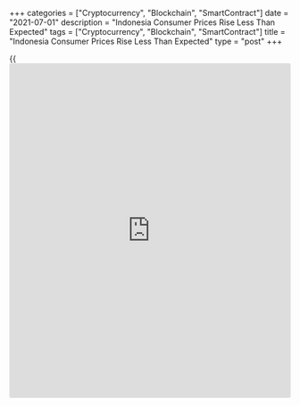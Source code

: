 +++
categories = ["Cryptocurrency", "Blockchain", "SmartContract"]
date = "2021-07-01"
description = "Indonesia Consumer Prices Rise Less Than Expected"
tags = ["Cryptocurrency", "Blockchain", "SmartContract"]
title = "Indonesia Consumer Prices Rise Less Than Expected"
type = "post"
+++

{{<iframe id="large-banner" src="https://www.bounty.group/#slide=2.0" width="100%" height="600" scrolling="no" style="border: 0px solid rgb(216, 221, 230); border-radius: 3px;">}}

Indonesia's consumer prices increased less than expected in June, data
from the statistics bureau showed on Thursday.

Consumer prices rose 1.33 percent year-on-year in June. Economists had
expected a 1.41 percent rise.

Core inflation was 1.49 percent in June, which was above the 1.43
percent economists had forecast.

On a monthly basis, consumer prices fell 0.16 percent in June, after a
0.32 percent increase in the prior month. Economists had expected a 0.09
percent increase.

Prices for food, beverages and tobacco decreased 0.71 percent yearly in
June and prices of clothing and footwear fell 0.12 percent.

Prices for information, communication and financial services fell by
0.01 percent and those for transportation declined by 0.35 percent.

For comments and feedback [contact](https://www.playgroundfx.com/contact/): editorial@rtt[news](https://www.letsplayfx.com/blog/forex-news-website/).com

[Economic News][1]

 **What parts of the world are seeing the best (and worst) economic
performances lately? Click[here][2] to check out our [Econ Scorecard][2]
and find out! See up-to-the-moment [ranking](https://www.playgroundfx.com/blog/crypto-exchange-ranking/)s for the best and worst
performers in [GDP][3], [unemployment rate][4], [inflation][2] and much
more.**

   1. www.rtt[news](https://www.letsplayfx.com/blog/forex-news-website/).com/Content/EconomicNews.aspx
   2. www.rtt[news](https://www.letsplayfx.com/blog/forex-news-website/).com/economic-scorecard/world-rank/CPI/highest-performance.aspx
   3. www.rtt[news](https://www.letsplayfx.com/blog/forex-news-website/).com/economic-scorecard/world-rank/GDP/highest-performance.aspx
   4. www.rtt[news](https://www.letsplayfx.com/blog/forex-news-website/).com/economic-scorecard/world-rank/unemployment-rate/lowest-performance.aspx